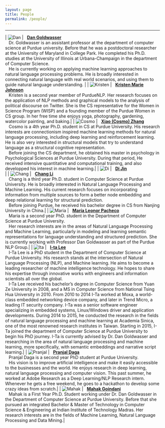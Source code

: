 ```yaml
---
layout: page
title: People
permalink: /people/
---
```


---

| ![Dan][Danphoto] | &nbsp;&nbsp;[**Dan Goldwasser**][Danweb] <br> &nbsp;&nbsp; Dr. Goldwasser is an assistant professor at the department of computer science at Purdue university. Before that he was a postdoctoral researcher at the University of Maryland in College Park. He completed his Ph.D. studies at the University of Illinois at Urbana-Champaign in the department of Computer Science. <br> &nbsp;&nbsp; He is currently working on applying machine learning approaches to natural language processing problems. He is broadly interested in connecting natural language with real world scenarios, and using them to guide natural language understanding. |
| ![Kristen][Kristenphoto] | &nbsp;&nbsp;[**Kristen Marie Johnson**][Kristenweb] <br> &nbsp;&nbsp; Kristen is a second year member of PurdueNLP. Her research focuses on the application of NLP methods and graphical models to the analysis of political discourse on Twitter. She is the CS representative for the Women in Science Program (WISP) and a founding member of the Purdue Women in CS group. In her free time she enjoys yoga, photography, gardening, watercolor painting, and baking.|
| ![Cosmo][Cosmophoto] | &nbsp;&nbsp;[**Xiao (Cosmo) Zhang**][Cosmoweb] <br> &nbsp;&nbsp; Cosmo is a 4th year Ph.D. student in CS at Purdue University. His research interests are connectionism inspired machine learning methods for natural language processing, including deep learning and reinforcement learning. He is also very interested in structural models that try to understand language as a structural cognitive representation. <br> &nbsp;&nbsp; Before joining the CS department, he obtained his master in psychology in Psychological Sciences at Purdue University. During that period, He received intensive quantitative and computational training, and also developped his interest in machine learning.|
| ![Di][Diphoto] | &nbsp;&nbsp;[**Di Jin**][Diweb] <br> |
| ![Chang][Changphoto] | &nbsp;&nbsp;[**Chang Li**][Changweb] <br> &nbsp;&nbsp; Chang is a third year Ph.D. student in Computer Science at Purdue University. He is broadly interested in Natural Language Processing and Machine Learning. His current research focuses on incorporating information from multiple sources to form a better node embedding and deep relational learning for structural prediction. <br> &nbsp;&nbsp; Before joining Purdue, he received his bachelor degree in CS from Nanjing University in China.|
| ![Maria][Mariaphoto] | &nbsp;&nbsp;[**María Leonor Pacheco**][Mariaweb] <br> &nbsp;&nbsp; Maria is a second year PhD. student in the Department of Computer Science at Purdue University. <br> &nbsp;&nbsp; Her research interests are in the areas of Natural Language Processing and Machine Learning, particularly in modeling and learning semantic representations for language understanding and structured prediction. She is currently working with Professor Dan Goldwasser as part of the Purdue NLP Group.|
| ![Ita][Itaphoto] | &nbsp;&nbsp;[**I-ta Lee**][Itaweb] <br> &nbsp;&nbsp; I-Ta Lee is a PhD student in the Department of Computer Science at Purdue University. His research stands at the intersection of Natural Language Processing (NLP), and Machine learning. He aims to become a leading researcher of machine intelligence technology. He hopes to share his  expertise through innovative works with engineers and information scientists all over the global. <br> &nbsp;&nbsp; I-Ta Lee received his bachelor’s degree in Computer Science from Yuan Ze University in 2008, and a MS in Computer Science from National Tsing Hua University in 2010. From 2010 to 2014 I-Ta worked at Moxa, a world-class embedded networking device company, and later in Trend Micro, a leading IT security company. I-Ta was a senior software engineer specializing in embedded systems, Linux/Windows driver and application developments. During 2014 to 2015, he conducted the research in the fields of natural language processing and machine learning at Academia Sinica, one of the most renowned research institutes in Taiwan. Starting in 2015, I-Ta joined the department of Computer Science at Purdue University to begin his PhD journey. I-Ta is currently advised by Dr. Dan Goldwasser and researching in the area of natural language processing and machine learning, more specifically, with semantic embeddings and narrative script learning.|
| ![Pranjal][Pranjalphoto] | &nbsp;&nbsp;[**Pranjal Daga**][Pranjalweb] <br> &nbsp;&nbsp; Pranjal Daga is a second year PhD student at Purdue University. <br> &nbsp;&nbsp; His vision is to improve artificial intelligence and make it easily accessible to the businesses and the world. He enjoys research in deep learning, natural language processing and computer vision. This past summer, he worked at Adobe Research as a Deep Learning/NLP Research intern. Whenever he gets a free weekend, he goes to a hackathon to develop some crazy ideas from scratch.|
| ![Mahak][Mahakphoto] | &nbsp;&nbsp;[**Mahak Goindani**][Mahakweb] <br> &nbsp;&nbsp; Mahak is a First Year Ph.D. Student working under Dr. Dan Goldwasser in the Department of Computer Science at Purdue University. Before that she pursued an integrated Bachelor & Master of Technology in Computer Science & Engineering at Indian Institute of Technology Madras. Her research interests are in the fields of Machine Learning, Natural Language Processing and Data Mining.|

[Danphoto]: /images/dan.jpg
[Danweb]: https://www.cs.purdue.edu/homes/dgoldwas/ "Dan Goldwasser"

[Kristenphoto]: /images/kristen.jpg
[Kristenweb]: https://www.cs.purdue.edu/homes/john1187/ "Kristen Marie Johnson"

[Cosmophoto]: /images/cosmo.jpg
[Cosmoweb]: https://www.cs.purdue.edu/homes/zhang923/ "Cosmo Zhang"

[Diphoto]: /images/person-place-holder.jpg
[Diweb]: https://purduenlp.github.io/people/

[Changphoto]: /images/person-place-holder.jpg
[Changweb]: https://purduenlp.github.io/people/

[Mariaphoto]: /images/maria.png
[Mariaweb]: https://www.cs.purdue.edu/homes/pachecog/ "María Leonor Pacheco"

[Itaphoto]: /images/ita.jpg
[Itaweb]: https://purduenlp.github.io/people/

[Pranjalphoto]: /images/pranjal.jpg
[Pranjalweb]: http://pranjal.strikingly.com/

[Mahakphoto]: /images/mahak.jpg
[Mahakweb]: https://www.cs.purdue.edu/homes/mgoindan/ "Mahak Goindani"
